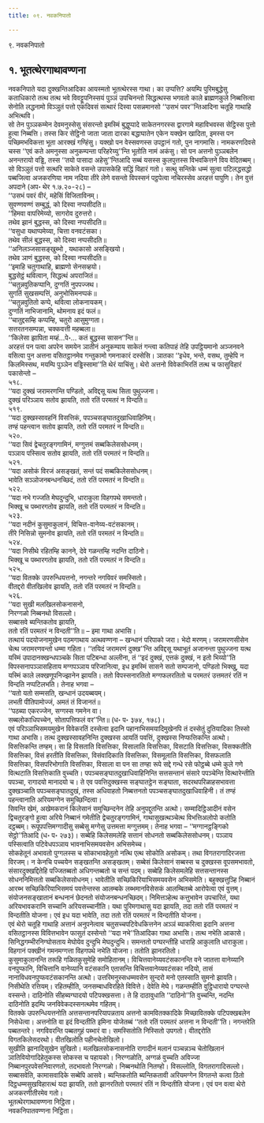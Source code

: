 ```yaml
---
title: ०९. नवकनिपातो

---
```

९. नवकनिपातो  


## १. भूतत्थेरगाथावण्णना

नवकनिपाते यदा दुक्खन्तिआदिका आयस्मतो भूतत्थेरस्स गाथा। का उप्पत्ति? अयम्पि पुरिमबुद्धेसु कताधिकारो तत्थ तत्थ भवे विवट्टूपनिस्सयं पुञ्ञं उपचिनन्तो सिद्धत्थस्स भगवतो काले ब्राह्मणकुले निब्बत्तित्वा सेनोति लद्धनामो विञ्ञुतं पत्तो एकदिवसं सत्थारं दिस्वा पसन्नमानसो ‘‘उसभं पवर’’न्तिआदिना चतूहि गाथाहि अभित्थवि।  
सो तेन पुञ्ञकम्मेन देवमनुस्सेसु संसरन्तो इमस्मिं बुद्धुप्पादे साकेतनगरस्स द्वारगामे महाविभवस्स सेट्ठिस्स पुत्तो हुत्वा निब्बत्ति। तस्स किर सेट्ठिनो जाता जाता दारका बद्धाघातेन एकेन यक्खेन खादिता, इमस्स पन पच्छिमभविकत्ता भूता आरक्खं गण्हिंसु। यक्खो पन वेस्सवणस्स उपट्ठानं गतो, पुन नागमासि। नामकरणदिवसे चस्स ‘‘एवं कते अमनुस्सा अनुकम्पन्ता परिहरेय्यु’’न्ति भूतोति नामं अकंसु। सो पन अत्तनो पुञ्ञबलेन अनन्तरायो वड्ढि, तस्स ‘‘तयो पासादा अहेसु’’न्तिआदि सब्बं यसस्स कुलपुत्तस्स विभवकित्तने विय वेदितब्बम्। सो विञ्ञुतं पत्तो सत्थरि साकेते वसन्ते उपासकेहि सद्धिं विहारं गतो। सत्थु सन्तिके धम्मं सुत्वा पटिलद्धसद्धो पब्बजित्वा अजकरणिया नाम नदिया तीरे लेणे वसन्तो विपस्सनं पट्ठपेत्वा नचिरस्सेव अरहत्तं पापुणि। तेन वुत्तं अपदाने (अप॰ थेर १.७.२०-२८) –  
‘‘उसभं पवरं वीरं, महेसिं विजिताविनम्।  
सुवण्णवण्णं सम्बुद्धं, को दिस्वा नप्पसीदति॥  
‘‘हिमवा वापरिमेय्यो, सागरोव दुरुत्तरो।  
तथेव झानं बुद्धस्स, को दिस्वा नप्पसीदति॥  
‘‘वसुधा यथाप्पमेय्या, चित्ता वनवटंसका।  
तथेव सीलं बुद्धस्स, को दिस्वा नप्पसीदति॥  
‘‘अनिलञ्जसासङ्खुब्भो , यथाकासो असङ्खियो।  
तथेव ञाणं बुद्धस्स, को दिस्वा नप्पसीदति॥  
‘‘इमाहि चतुगाथाहि, ब्राह्मणो सेनसव्हयो।  
बुद्धसेट्ठं थवित्वान, सिद्धत्थं अपराजितं॥  
‘‘चतुन्नवुतिकप्पानि, दुग्गतिं नुपपज्जथ।  
सुगतिं सुखसम्पत्तिं, अनुभोसिमनप्पकं॥  
‘‘चतुन्नवुतितो कप्पे, थवित्वा लोकनायकम्।  
दुग्गतिं नाभिजानामि, थोमनाय इदं फलं॥  
‘‘चातुद्दसम्हि कप्पम्हि, चतुरो आसुमुग्गता।  
सत्तरतनसम्पन्ना, चक्कवत्ती महब्बला॥  
‘‘किलेसा झापिता मय्हं…पे॰… कतं बुद्धस्स सासन’’न्ति॥  
अरहत्तं पन पत्वा अपरेन समयेन ञातीनं अनुकम्पाय साकेतं गन्त्वा कतिपाहं तेहि उपट्ठियमानो अञ्जनवने वसित्वा पुन अत्तना वसितट्ठानमेव गन्तुकामो गमनाकारं दस्सेसि। ञातका ‘‘इधेव, भन्ते, वसथ, तुम्हेपि न किलमिस्सथ, मयम्पि पुञ्ञेन वड्ढिस्सामा’’ति थेरं याचिंसु। थेरो अत्तनो विवेकाभिरतिं तत्थ च फासुविहारं पकासेन्तो –  
५१८.  
‘‘यदा दुक्खं जरामरणन्ति पण्डितो, अविद्दसू यत्थ सिता पुथुज्जना।  
दुक्खं परिञ्ञाय सतोव झायति, ततो रतिं परमतरं न विन्दति॥  
५१९.  
‘‘यदा दुक्खस्सावहनिं विसत्तिकं, पपञ्चसङ्घातदुखाधिवाहिनिम्।  
तण्हं पहन्त्वान सतोव झायति, ततो रतिं परमतरं न विन्दति॥  
५२०.  
‘‘यदा सिवं द्वेचतुरङ्गगामिनं, मग्गुत्तमं सब्बकिलेससोधनम्।  
पञ्ञाय पस्सित्व सतोव झायति, ततो रतिं परमतरं न विन्दति॥  
५२१.  
‘‘यदा असोकं विरजं असङ्खतं, सन्तं पदं सब्बकिलेससोधनम्।  
भावेति सञ्ञोजनबन्धनच्छिदं, ततो रतिं परमतरं न विन्दति॥  
५२२.  
‘‘यदा नभे गज्जति मेघदुन्दुभि, धाराकुला विहगपथे समन्ततो।  
भिक्खू च पब्भारगतोव झायति, ततो रतिं परमतरं न विन्दति॥  
५२३.  
‘‘यदा नदीनं कुसुमाकुलानं, विचित्त-वानेय्य-वटंसकानम्।  
तीरे निसिन्नो सुमनोव झायति, ततो रतिं परमतरं न विन्दति॥  
५२४.  
‘‘यदा निसीथे रहितम्हि कानने, देवे गळन्तम्हि नदन्ति दाठिनो।  
भिक्खू च पब्भारगतोव झायति, ततो रतिं परमतरं न विन्दति॥  
५२५.  
‘‘यदा वितक्के उपरुन्धियत्तनो, नगन्तरे नगविवरं समस्सितो।  
वीतद्दरो वीतखिलोव झायति, ततो रतिं परमतरं न विन्दति॥  
५२६.  
‘‘यदा सुखी मलखिलसोकनासनो,  
निरग्गळो निब्बनथो विसल्लो।  
सब्बासवे ब्यन्तिकतोव झायति,  
ततो रतिं परमतरं न विन्दती’’ति॥ – इमा गाथा अभासि।  
तत्थायं पदयोजनामुखेन पठमगाथाय अत्थवण्णना – खन्धानं परिपाको जरा। भेदो मरणम्। जरामरणसीसेन चेत्थ जरामरणवन्तो धम्मा गहिता। ‘‘तयिदं जरामरणं दुक्ख’’न्ति अविद्दसू यथाभूतं अजानन्ता पुथुज्जना यत्थ यस्मिं उपादानक्खन्धपञ्चके सिता पटिबन्धा अल्लीना, तं ‘‘इदं दुक्खं, एत्तकं दुक्खं, न इतो भिय्यो’’ति विपस्सनापञ्ञासहिताय मग्गपञ्ञाय परिजानित्वा, इध इमस्मिं सासने सतो सम्पजानो, पण्डितो भिक्खु, यदा यस्मिं काले लक्खणूपनिज्झानेन झायति। ततो विपस्सनारतितो मग्गफलरतितो च परमतरं उत्तमतरं रतिं न विन्दति नप्पटिलभति। तेनाह भगवा –  
‘‘यतो यतो सम्मसति, खन्धानं उदयब्बयम्।  
लभती पीतिपामोज्जं, अमतं तं विजानतं॥  
‘‘पठब्या एकरज्जेन, सग्गस्स गमनेन वा।  
सब्बलोकाधिपच्चेन, सोतापत्तिफलं वर’’न्ति॥ (ध॰ प॰ ३७४, १७८)।  
एवं परिञ्ञाभिसमयमुखेन विवेकरतिं दस्सेत्वा इदानि पहानाभिसमयादिमुखेनपि तं दस्सेतुं दुतियादिका तिस्सो गाथा अभासि। तत्थ दुक्खस्सावहनिन्ति दुक्खस्स आयतिं पवत्तिं, दुक्खस्स निप्फत्तिकन्ति अत्थो। विसत्तिकन्ति तण्हम्। सा हि विसताति विसत्तिका, विसालाति विसत्तिका, विसटाति विसत्तिका, विसक्कतीति विसत्तिका, विसं हरतीति विसत्तिका, विसंवादिकाति विसत्तिका, विसमूलाति विसत्तिका, विसफलाति विसत्तिका, विसपरिभोगाति विसत्तिका, विसाला वा पन सा तण्हा रूपे सद्दे गन्धे रसे फोट्ठब्बे धम्मे कुले गणे वित्थटाति विसत्तिकाति वुच्चति। पपञ्चसङ्घातदुखाधिवाहिनिन्ति सत्तसन्तानं संसारे पपञ्चेन्ति वित्थारेन्तीति पपञ्चा, रागादयो मानादयो च। ते एव पवत्तिदुक्खस्स सङ्घातट्ठेन सङ्घाता, सदरथपरिळाहसभावत्ता दुक्खञ्चाति पपञ्चसङ्घातदुखं, तस्स अधिवाहतो निब्बत्तनतो पपञ्चसङ्घातदुखाधिवाहिनी। तं तण्हं पहन्त्वानाति अरियमग्गेन समुच्छिन्दित्वा।  
सिवन्ति खेमं, अखेमकरानं किलेसानं समुच्छिन्दनेन तेहि अनुपद्दुतन्ति अत्थो। सम्मादिट्ठिआदीनं वसेन द्विचतुरङ्गो हुत्वा अरिये निब्बानं गमेतीति द्वेचतुरङ्गगामिनं, गाथासुखत्थञ्चेत्थ विभत्तिअलोपो कतोति दट्ठब्बम्। रूपूपपत्तिमग्गादीसु सब्बेसु मग्गेसु उत्तमत्ता मग्गुत्तमम्। तेनाह भगवा – ‘‘मग्गानट्ठङ्गिको सेट्ठो’’तिआदि (ध॰ प॰ २७३)। सब्बेहि किलेसमलेहि सत्तानं सोधनतो सब्बकिलेससोधनम्। पञ्ञाय पस्सित्वाति पटिवेधपञ्ञाय भावनाभिसमयवसेन अभिसमेच्च।  
सोकहेतूनं अभावतो पुग्गलस्स च सोकाभावहेतुतो नत्थि एत्थ सोकोति असोकम्। तथा विगतरागादिरजत्ता विरजम्। न केनचि पच्चयेन सङ्खतन्ति असङ्खतम्। सब्बेसं किलेसानं सब्बस्स च दुक्खस्स वूपसमभावतो, संसारदुक्खद्दितेहि पज्जितब्बतो अधिगन्तब्बतो च सन्तं पदम्। सब्बेहि किलेसमलेहि सत्तसन्तानस्स सोधननिमित्ततो सब्बकिलेससोधनम्। भावेतीति सच्छिकिरियाभिसमयवसेन अभिसमेति। बहुक्खत्तुञ्हि निब्बानं आरब्भ सच्छिकिरियाभिसमयं पवत्तेन्तस्स आलम्बके लब्भमानविसेसकं आलम्बितब्बे आरोपेत्वा एवं वुत्तम्। संयोजनसङ्खातानं बन्धनानं छेदनतो संयोजनबन्धनच्छिदम्। निमित्तञ्हेत्थ कत्तुभावेन उपचारितं, यथा अरियभावकरानि सच्चानि अरियसच्चानीति। यथा पुरिमगाथासु यदा झायति, तदा ततो रतिं परमतरं न विन्दतीति योजना। एवं इध यदा भावेति, तदा ततो रतिं परमतरं न विन्दतीति योजना।  
एवं थेरो चतूहि गाथाहि अत्तानं अनुपनेत्वाव चतुसच्चपटिवेधकित्तनेन अञ्ञं ब्याकरित्वा इदानि अत्तना वसितट्ठानस्स विवित्तभावेन फासुतं दस्सेन्तो ‘‘यदा नभे’’तिआदिका गाथा अभासि। तत्थ नभेति आकासे। सिनिद्धगम्भीरनिग्घोसताय मेघोयेव दुन्दुभि मेघदुन्दुभि। समन्ततो पग्घरन्तीहि धाराहि आकुलाति धाराकुला। विहगानं पक्खीनं गमनमग्गत्ता विहगपथे नभेति योजना। ततोति झानरतितो।  
कुसुमाकुलानन्ति तरूहि गळितकुसुमेहि समोहितानम्। विचित्तवानेय्यवटंसकानन्ति वने जातत्ता वानेय्यानि वनपुप्फानि, विचित्तानि वानेय्यानि वटंसकानि एतासन्ति विचित्तवानेय्यवटंसका नदियो, तासं नानाविधवनपुप्फवटंसकानन्ति अत्थो। उत्तरिमनुस्सधम्मवसेन सुन्दरो मनो एतस्साति सुमनो झायति।  
निसीथेति रत्तियम्। रहितम्हीति, जनसम्बाधविरहिते विवित्ते। देवेति मेघे। गळन्तम्हीति वुट्ठिधारायो पग्घरन्ते वस्सन्ते। दाठिनोति सीहब्यग्घादयो पटिपक्खसत्ता। ते हि दाठावुधाति ‘‘दाठिनो’’ति वुच्चन्ति, नदन्ति दाठिनोति इदम्पि जनविवेकदस्सनत्थमेव गहितम्।  
वितक्के उपरुन्धियत्तनोति अत्तसन्तानपरियापन्नताय अत्तनो कामवितक्कादिके मिच्छावितक्के पटिपक्खबलेन निसेधेत्वा। अत्तनोति वा इदं विन्दतीति इमिना योजेतब्बं ‘‘ततो रतिं परमतरं अत्तना न विन्दती’’ति। नगन्तरेति पब्बतन्तरे। नगविवरन्ति पब्बतगुहं पब्भारं वा। समस्सितोति निस्सितो उपगतो। वीतद्दरोति विगतकिलेसदरथो। वीतखिलोति पहीनचेतोखिलो।  
सुखीति झानादिसुखेन सुखितो। मलखिलसोकनासनोति रागादीनं मलानं पञ्चन्नञ्च चेतोखिलानं ञातिवियोगादिहेतुकस्स सोकस्स च पहायको। निरग्गळोति, अग्गळं वुच्चति अविज्जा निब्बानपुरपवेसनिवारणतो, तदभावतो निरग्गळो। निब्बनथोति नितण्हो। विसल्लोति, विगतरागादिसल्लो। सब्बासवेति, कामासवादिके सब्बेपि आसवे। ब्यन्तिकतोति ब्यन्तिकतावी अरियमग्गेन विगतन्ते कत्वा ठितो दिट्ठधम्मसुखविहारत्थं यदा झायति, ततो झानरतितो परमतरं रतिं न विन्दतीति योजना। एवं पन वत्वा थेरो अजकरणीतीरमेव गतो।  
भूतत्थेरगाथावण्णना निट्ठिता।  
नवकनिपातवण्णना निट्ठिता।  